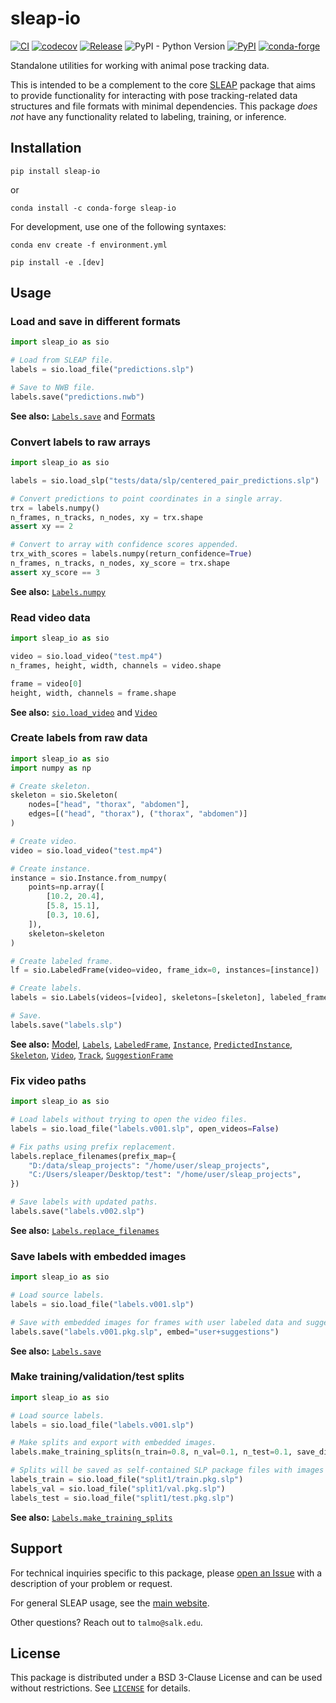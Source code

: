 # sleap-io

[![CI](https://github.com/talmolab/sleap-io/actions/workflows/ci.yml/badge.svg)](https://github.com/talmolab/sleap-io/actions/workflows/ci.yml)
[![codecov](https://codecov.io/gh/talmolab/sleap-io/branch/main/graph/badge.svg?token=Sj8kIFl3pi)](https://codecov.io/gh/talmolab/sleap-io)
[![Release](https://img.shields.io/github/v/release/talmolab/sleap-io?label=Latest)](https://github.com/talmolab/sleap-io/releases/)
![PyPI - Python Version](https://img.shields.io/pypi/pyversions/sleap-io)
[![PyPI](https://img.shields.io/pypi/v/sleap-io?label=PyPI)](https://pypi.org/project/sleap-io)
[![conda-forge](https://img.shields.io/conda/vn/conda-forge/sleap-io.svg)](https://anaconda.org/conda-forge/sleap-io/)

Standalone utilities for working with animal pose tracking data.

This is intended to be a complement to the core [SLEAP](https://github.com/talmolab/sleap)
package that aims to provide functionality for interacting with pose tracking-related
data structures and file formats with minimal dependencies. This package *does not*
have any functionality related to labeling, training, or inference.

## Installation
```
pip install sleap-io
```

or

```
conda install -c conda-forge sleap-io
```

For development, use one of the following syntaxes:
```
conda env create -f environment.yml
```
```
pip install -e .[dev]
```

## Usage

### Load and save in different formats

```py
import sleap_io as sio

# Load from SLEAP file.
labels = sio.load_file("predictions.slp")

# Save to NWB file.
labels.save("predictions.nwb")
```

**See also:** [`Labels.save`](model.md#sleap_io.Labels.save) and [Formats](formats.md)


### Convert labels to raw arrays

```py
import sleap_io as sio

labels = sio.load_slp("tests/data/slp/centered_pair_predictions.slp")

# Convert predictions to point coordinates in a single array.
trx = labels.numpy()
n_frames, n_tracks, n_nodes, xy = trx.shape
assert xy == 2

# Convert to array with confidence scores appended.
trx_with_scores = labels.numpy(return_confidence=True)
n_frames, n_tracks, n_nodes, xy_score = trx.shape 
assert xy_score == 3
```

**See also:** [`Labels.numpy`](model.md#sleap_io.Labels.numpy)


### Read video data

```py
import sleap_io as sio

video = sio.load_video("test.mp4")
n_frames, height, width, channels = video.shape

frame = video[0]
height, width, channels = frame.shape
```

**See also:** [`sio.load_video`](formats.md#sleap_io.load_video) and [`Video`](model.md#sleap_io.Video)



### Create labels from raw data

```py
import sleap_io as sio
import numpy as np

# Create skeleton.
skeleton = sio.Skeleton(
    nodes=["head", "thorax", "abdomen"],
    edges=[("head", "thorax"), ("thorax", "abdomen")]
)

# Create video.
video = sio.load_video("test.mp4")

# Create instance.
instance = sio.Instance.from_numpy(
    points=np.array([
        [10.2, 20.4],
        [5.8, 15.1],
        [0.3, 10.6],
    ]),
    skeleton=skeleton
)

# Create labeled frame.
lf = sio.LabeledFrame(video=video, frame_idx=0, instances=[instance])

# Create labels.
labels = sio.Labels(videos=[video], skeletons=[skeleton], labeled_frames=[lf])

# Save.
labels.save("labels.slp")
```

**See also:** [Model](model.md), [`Labels`](model.md#sleap_io.Labels),
[`LabeledFrame`](model.md#sleap_io.LabeledFrame),
[`Instance`](model.md#sleap_io.Instance),
[`PredictedInstance`](model.md#sleap_io.PredictedInstance),
[`Skeleton`](model.md#sleap_io.Skeleton), [`Video`](model.md#sleap_io.Video), [`Track`](model.md#sleap_io.Track), [`SuggestionFrame`](model.md#sleap_io.SuggestionFrame)


### Fix video paths

```py
import sleap_io as sio

# Load labels without trying to open the video files.
labels = sio.load_file("labels.v001.slp", open_videos=False)

# Fix paths using prefix replacement.
labels.replace_filenames(prefix_map={
    "D:/data/sleap_projects": "/home/user/sleap_projects",
    "C:/Users/sleaper/Desktop/test": "/home/user/sleap_projects",
})

# Save labels with updated paths.
labels.save("labels.v002.slp")
```

**See also:** [`Labels.replace_filenames`](model.md#sleap_io.Labels.replace_filenames)


### Save labels with embedded images

```py
import sleap_io as sio

# Load source labels.
labels = sio.load_file("labels.v001.slp")

# Save with embedded images for frames with user labeled data and suggested frames.
labels.save("labels.v001.pkg.slp", embed="user+suggestions")
```

**See also:** [`Labels.save`](model.md#sleap_io.Labels.save)


### Make training/validation/test splits

```py
import sleap_io as sio

# Load source labels.
labels = sio.load_file("labels.v001.slp")

# Make splits and export with embedded images.
labels.make_training_splits(n_train=0.8, n_val=0.1, n_test=0.1, save_dir="split1", seed=42)

# Splits will be saved as self-contained SLP package files with images and labels.
labels_train = sio.load_file("split1/train.pkg.slp")
labels_val = sio.load_file("split1/val.pkg.slp")
labels_test = sio.load_file("split1/test.pkg.slp")
```

**See also:** [`Labels.make_training_splits`](model.md#sleap_io.Labels.make_training_splits)


## Support
For technical inquiries specific to this package, please [open an Issue](https://github.com/talmolab/sleap-io/issues)
with a description of your problem or request.

For general SLEAP usage, see the [main website](https://sleap.ai).

Other questions? Reach out to `talmo@salk.edu`.

## License
This package is distributed under a BSD 3-Clause License and can be used without
restrictions. See [`LICENSE`](https://github.com/talmolab/sleap-io/blob/main/LICENSE) for details.